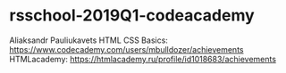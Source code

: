 # rsschool-2019Q1-codeacademy
Aliaksandr Pauliukavets
HTML CSS Basics: https://www.codecademy.com/users/mbulldozer/achievements
HTMLacademy: https://htmlacademy.ru/profile/id1018683/achievements